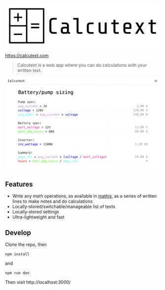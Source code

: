 <img src="./logo.jpg" width="512" alt="Logo">

https://calcutext.com

> Calcutext is a web app where you can do calculations with your written text.

<img src="./screenshot.png" width="1024" alt="Screenshot">

## Features

- Write any math operations, as available in [mathjs](https://github.com/josdejong/mathjs), as a series of written lines to make notes and do calculations
- Locally-stored/switchable/manageable list of texts
- Locally-stored settings
- Ultra-lightweight and fast


## Develop

Clone the repo, then

```
npm install
```

and

```
npm run dev
```

Then visit http://localhost:3000/
